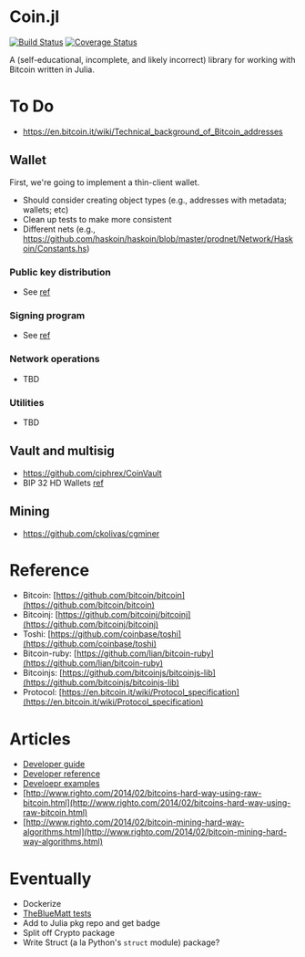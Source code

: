 Coin.jl
=========
[![Build Status](https://travis-ci.org/danielsuo/Coin.jl.svg?branch=master)](https://travis-ci.org/danielsuo/Coin.jl)
[![Coverage Status](https://coveralls.io/repos/danielsuo/Coin.jl/badge.png)](https://coveralls.io/r/danielsuo/Coin.jl)

A (self-educational, incomplete, and likely incorrect) library for working with Bitcoin written in Julia.

# To Do
- https://en.bitcoin.it/wiki/Technical_background_of_Bitcoin_addresses

## Wallet
First, we're going to implement a thin-client wallet.

- Should consider creating object types (e.g., addresses with metadata; wallets; etc)
- Clean up tests to make more consistent
- Different nets (e.g., https://github.com/haskoin/haskoin/blob/master/prodnet/Network/Haskoin/Constants.hs)

### Public key distribution
- See [ref](https://github.com/danielsuo/Crypto.jl)

### Signing program
- See [ref](https://github.com/danielsuo/Crypto.jl)

### Network operations
- TBD

### Utilities
- TBD

## Vault and multisig
- https://github.com/ciphrex/CoinVault
- BIP 32 HD Wallets [ref](https://github.com/bitcoin/bips/blob/master/bip-0032.mediawiki)

## Mining
- https://github.com/ckolivas/cgminer

# Reference
- Bitcoin: [https://github.com/bitcoin/bitcoin](https://github.com/bitcoin/bitcoin)
- Bitcoinj: [https://github.com/bitcoinj/bitcoinj](https://github.com/bitcoinj/bitcoinj)
- Toshi: [https://github.com/coinbase/toshi](https://github.com/coinbase/toshi)
- Bitcoin-ruby: [https://github.com/lian/bitcoin-ruby](https://github.com/lian/bitcoin-ruby)
- Bitcoinjs: [https://github.com/bitcoinjs/bitcoinjs-lib](https://github.com/bitcoinjs/bitcoinjs-lib)
- Protocol: [https://en.bitcoin.it/wiki/Protocol_specification](https://en.bitcoin.it/wiki/Protocol_specification)

# Articles
- [Developer guide](https://bitcoin.org/en/developer-guide)
- [Developer reference](https://bitcoin.org/en/developer-reference)
- [Develoepr examples](https://bitcoin.org/en/developer-examples)
- [http://www.righto.com/2014/02/bitcoins-hard-way-using-raw-bitcoin.html](http://www.righto.com/2014/02/bitcoins-hard-way-using-raw-bitcoin.html)
- [http://www.righto.com/2014/02/bitcoin-mining-hard-way-algorithms.html](http://www.righto.com/2014/02/bitcoin-mining-hard-way-algorithms.html)

# Eventually
- Dockerize
- [TheBlueMatt tests](https://github.com/TheBlueMatt/test-scripts)
- Add to Julia pkg repo and get badge
- Split off Crypto package
- Write Struct (a la Python's `struct` module) package?
